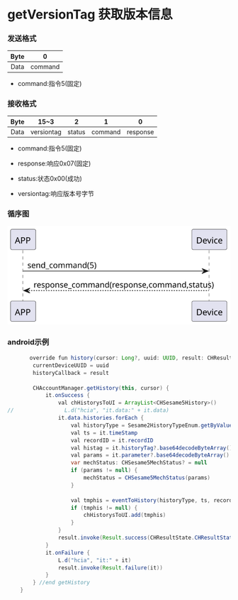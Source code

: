 # getVersionTag 获取版本信息

### 发送格式

|  Byte  |    0    |  
|:------:|:-------:|
| Data   | command |

- command:指令5(固定)



### 接收格式

| Byte |    15~3    |   2    | 1 |     0      |  
|:---:|:----------:|:------:|:---:|:---------:|
| Data | versiontag | status | command |response   |
- command:指令5(固定)
- response:响应0x07(固定)
- status:状态0x00(成功)

- versiontag:响应版本号字节
### 循序图
![icon](ssm5version.svg)





### android示例
``` java
       override fun history(cursor: Long?, uuid: UUID, result: CHResult<Pair<List<CHSesame5History>, Long?>>) {
        currentDeviceUUID = uuid
        historyCallback = result

        CHAccountManager.getHistory(this, cursor) {
            it.onSuccess {
                val chHistorysToUI = ArrayList<CHSesame5History>()
//                L.d("hcia", "it.data:" + it.data)
                it.data.histories.forEach {
                    val historyType = Sesame2HistoryTypeEnum.getByValue(it.type)
                    val ts = it.timeStamp
                    val recordID = it.recordID
                    val histag = it.historyTag?.base64decodeByteArray()
                    val params = it.parameter?.base64decodeByteArray()
                    var mechStatus: CHSesame5MechStatus? = null
                    if (params != null) {
                        mechStatus = CHSesame5MechStatus(params)
                    }

                    val tmphis = eventToHistory(historyType, ts, recordID, mechStatus, histag)
                    if (tmphis != null) {
                        chHistorysToUI.add(tmphis)
                    }
                }
                result.invoke(Result.success(CHResultState.CHResultStateNetworks(Pair(chHistorysToUI.toList(), it.data.cursor))))
            }
            it.onFailure {
                L.d("hcia", "it:" + it)
                result.invoke(Result.failure(it))
            }
        } //end getHistory
    }
```
